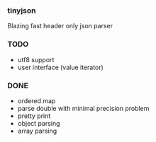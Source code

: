 ### tinyjson

Blazing fast header only json parser

### TODO

- utf8 support
- user interface (value iterator)

### DONE

- ordered map
- parse double with minimal precision problem
- pretty print
- object parsing
- array parsing